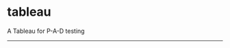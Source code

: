 tableau
=======

A Tableau for P-A-D testing
 
 
 
-----------------------------------------------------------------------------------------------------------------------------------
